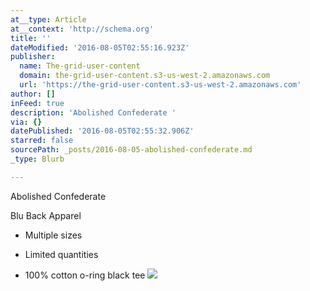 ```yaml
---
at__type: Article
at__context: 'http://schema.org'
title: ''
dateModified: '2016-08-05T02:55:16.923Z'
publisher:
  name: The-grid-user-content
  domain: the-grid-user-content.s3-us-west-2.amazonaws.com
  url: 'https://the-grid-user-content.s3-us-west-2.amazonaws.com'
author: []
inFeed: true
description: 'Abolished Confederate '
via: {}
datePublished: '2016-08-05T02:55:32.906Z'
starred: false
sourcePath: _posts/2016-08-05-abolished-confederate.md
_type: Blurb

---
```

Abolished Confederate 

Blu Back Apparel

* Multiple sizes

* Limited quantities

* 100% cotton o-ring black tee
![](https://imgflo.herokuapp.com/graph/vahj1ThiexotieMo/d06f811aaeb5c1af1238d2e216fe253d/croprotate.jpg?cropheight=4160&cropwidth=2340&degrees=-90&input=https%3A%2F%2Fthe-grid-user-content.s3-us-west-2.amazonaws.com%2F430097f0-17a2-473a-bea1-03b3b6dedaf0.jpg&x=0&y=0)